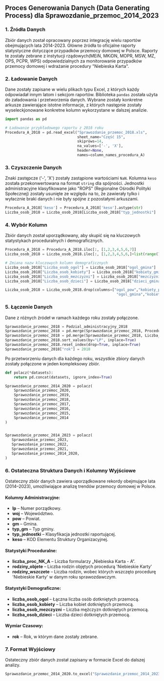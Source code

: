 ## Proces Generowania Danych (Data Generating Process) dla Sprawozdanie_przemoc_2014_2023

### 1. Źródła Danych
Zbiór danych został opracowany poprzez integrację wielu raportów obejmujących lata 2014-2023. Główne źródła to oficjalne raporty statystyczne dotyczące przypadków przemocy domowej w Polsce. Raporty te zostały zebrane z instytucji rządowych(MEiN, MKiDN, MOPR, MSW, MZ, OPS, PCPR, WPS) odpowiedzialnych za monitorowanie przypadków przemocy domowej i wdrażanie procedury "Niebieska Karta".

### 2. Ładowanie Danych
Dane zostały zapisane w wielu plikach typu Excel, z których każdy odpowiadał innym latom i sekcjom raportów. Biblioteka `pandas` została użyta do załadowania i przetworzenia danych. Wybrane zostały konkretne arkusze zawierające istotne informacje, z których następnie zostały wyseleckjonowane konkretne kolumn wykorzystane w dalszej analizie.

```python
import pandas as pd

# Ładowanie przykładowego raportu z 2018 roku
Procedura_A_2018 = pd.read_excel("Sprawozdanie_przemoc_2018.xls", 
                                 sheet_name="Część 15", 
                                 skiprows=14, 
                                 na_values=['-', 'X'], 
                                 header=None, 
                                 names=column_names_procedura_A)
```

### 3. Czyszczenie Danych
Znaki zastępcze ('-', 'X') zostały zastąpione wartościami `NaN`. Kolumna `keso` została przekonwertowana na format `string` dla spójności. Jednostki administracyjne klasyfikowane jako "ROPS" (Regionalne Ośrodki Polityki Społecznej) zostały usunięte ze względu na to, że zawierały tylko i wyłacznie braki danych i nie były spójne z pozostałymi arkuszami.

```python
Procedura_A_2018['keso'] = Procedura_A_2018['keso'].astype(str)
Liczba_osob_2018 = Liczba_osob_2018[Liczba_osob_2018["typ_jednostki"] != "ROPS"]
```

### 4. Wybór Kolumn
Zbiór danych został uporządkowany, aby skupić się na kluczowych statystykach proceduralnych i demograficznych. 

```python
Procedura_A_2018 = Procedura_A_2018.iloc[:, [1,2,3,4,5,6,7]]
Liczba_osob_2018 = Liczba_osob_2018.iloc[:, [1,2,3,4,5,6,]+list(range(7,11))]

# Zmiana nazw kluczowych kolumn demograficznych
Liczba_osob_2018["Liczba_osob_ogol"] = Liczba_osob_2018["ogol_gmina"]
Liczba_osob_2018["Liczba_osob_kobiety"] = Liczba_osob_2018["kobiety_gmina"]
Liczba_osob_2018["Liczba_osob_mezczyzni"] = Liczba_osob_2018["mezczyzni_gmina"]
Liczba_osob_2018["Liczba_osob_dzieci"] = Liczba_osob_2018["dzieci_gmina"]

Liczba_osob_2018 = Liczba_osob_2018.drop(columns=["ogol_pow","kobiety_pow","mezczyzni_pow","dzieci_pow", 
                                                   "ogol_gmina","kobiety_gmina","mezczyzni_gmina","dzieci_gmina"])
```

### 5. Łączenie Danych
Dane z różnych źródeł w ramach każdego roku zostały połączone.

```python
Sprawozdanie_przemoc_2018 = Podzial_administracyjny_2018
Sprawozdanie_przemoc_2018 = pd.merge(Sprawozdanie_przemoc_2018, Procedura_A_2018, on=merge_columns, how='outer')
Sprawozdanie_przemoc_2018 = pd.merge(Sprawozdanie_przemoc_2018, Liczba_osob_2018, on=merge_columns, how='outer')
Sprawozdanie_przemoc_2018.sort_values(by="LP", inplace=True)
Sprawozdanie_przemoc_2018.reset_index(drop=True, inplace=True)
Sprawozdanie_przemoc_2018["rok"] = 2018
```

Po przetworzeniu danych dla każdego roku, wszystkie zbiory danych zostały połączone w jeden kompleksowy zbiór.

```python
def polacz(*datasets):
    return pd.concat(datasets, ignore_index=True)

Sprawozdanie_przemoc_2014_2020 = polacz(
    Sprawozdanie_przemoc_2020,
    Sprawozdanie_przemoc_2019,
    Sprawozdanie_przemoc_2018,
    Sprawozdanie_przemoc_2017,
    Sprawozdanie_przemoc_2016,
    Sprawozdanie_przemoc_2015,
    Sprawozdanie_przemoc_2014
)


Sprawozdanie_przemoc_2014_2023 = polacz(
   Sprawozdanie_przemoc_2023,
   Sprawozdanie_przemoc_2022,
   Sprawozdanie_przemoc_2021,
   Sprawozdanie_przemoc_2014_2020,
)
```


### 6. Ostateczna Struktura Danych i Kolumny Wyjściowe
Ostateczny zbiór danych zawiera uporządkowane rekordy obejmujące lata (2014–2023), umożliwiające analizę trendów przemocy domowej w Polsce.

#### Kolumny Administracyjne:
- **lp** – Numer porządkowy.
- **woj** – Województwo.
- **pow** – Powiat.
- **gm** – Gmina.
- **typ_gm** – Typ gminy.
- **typ_jednostki** – Klasyfikacja jednostki raportującej.
- **keso** – KOD Elementu Struktury Organizacyjnej.

#### Statystyki Proceduralne:
- **liczba_proc_NK_A** – Liczba formularzy „Niebieska Karta - A”.
- **rodziny_objete** – Liczba rodzin objętych procedurą 'Niebieskie Karty' 
- **rodziny_wszczete** – Liczba rodzin, wobec których wszczęto procedurę 'Niebieskie Karty' w danym roku sprawozdawczym.

#### Statystyki Demograficzne:
- **liczba_osob_ogol** – Łączna liczba osób dotkniętych przemocą.
- **liczba_osob_kobiety** – Liczba kobiet dotkniętych przemocą.
- **liczba_osob_mezczyzni** – Liczba mężczyzn dotkniętych przemocą.
- **liczba_osob_dzieci** – Liczba dzieci dotkniętych przemocą.

#### Wymiar Czasowy:
- **rok** – Rok, w którym dane zostały zebrane.

### 7. Format Wyjściowy
Ostateczny zbiór danych został zapisany w formacie Excel do dalszej analizy.

```python
Sprawozdanie_przemoc_2014_2020.to_excel("Sprawozdanie_przemoc_2014_2023.xlsx", index=False)
